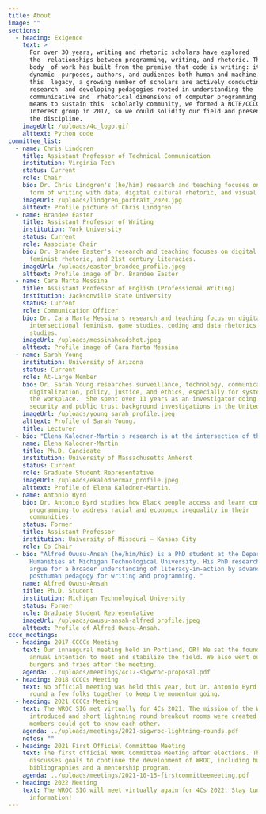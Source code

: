 ```yaml
---
title: About
image: ""
sections:
  - heading: Exigence
    text: >
      For over 30 years, writing and rhetoric scholars have explored
      the  relationships between programming, writing, and rhetoric. This
      body  of work has built from the premise that code is writing: it has
      dynamic  purposes, authors, and audiences both human and machine. Out of
      this  legacy, a growing number of scholars are actively conducting
      research  and developing pedagogies rooted in understanding the
      communicative and  rhetorical dimensions of computer programming. As a
      means to sustain this  scholarly community, we formed a NCTE/CCCC Special
      Interest group in 2017, so we could solidify our field and presence across
      the discipline.
    imageUrl: /uploads/4c_logo.gif
    alttext: Python code
committee_list:
  - name: Chris Lindgren
    title: Assistant Professor of Technical Communication
    institution: Virginia Tech
    status: Current
    role: Chair
    bio: Dr. Chris Lindgren's (he/him) research and teaching focuses on coding as a
      form of writing with data, digital cultural rhetoric, and visual rhetoric.
    imageUrl: /uploads/lindgren_portrait_2020.jpg
    alttext: Profile picture of Chris Lindgren
  - name: Brandee Easter
    title: Assistant Professor of Writing
    institution: York University
    status: Current
    role: Associate Chair
    bio: Dr. Brandee Easter's research and teaching focuses on digital rhetoric,
      feminist rhetoric, and 21st century literacies.
    imageUrl: /uploads/easter_brandee_profile.jpeg
    alttext: Profile image of Dr. Brandee Easter
  - name: Cara Marta Messina
    title: Assistant Professor of English (Professional Writing)
    institution: Jacksonville State University
    status: Current
    role: Communication Officer
    bio: Dr. Cara Marta Messina's research and teaching focus on digital rhetoric,
      intersectional feminism, game studies, coding and data rhetorics, and fan
      studies.
    imageUrl: /uploads/messinaheadshot.jpeg
    alttext: Profile image of Cara Marta Messina
  - name: Sarah Young
    institution: University of Arizona
    status: Current
    role: At-Large Member
    bio: Dr. Sarah Young researches surveillance, technology, communication,
      digitalization, policy, justice, and ethics, especially for systems and in
      the workplace.  She spent over 11 years as an investigator doing national
      security and public trust background investigations in the United States.
    imageUrl: /uploads/young_sarah_profile.jpeg
    alttext: Profile of Sarah Young.
    title: Lecturer
  - bio: "Elena Kalodner-Martin's research is at the intersection of the rhetoric of health and medicine, technical communication, and feminist studies. Her dissertation theorizes patient narratives on social media as a form of technical and technological expertise."
    name: Elena Kalodner-Martin
    title: Ph.D. Candidate
    institution: University of Massachusetts Amherst
    status: Current
    role: Graduate Student Representative
    imageUrl: /uploads/ekalodnermar_profile.jpeg
    alttext: Profile of Elena Kalodner-Martin.
  - name: Antonio Byrd
    bio: Dr. Antonio Byrd studies how Black people access and learn computer
      programming to address racial and economic inequality in their
      communities.
    status: Former
    title: Assistant Professor
    institution: University of Missouri – Kansas City
    role: Co-Chair
  - bio: "Alfred Owusu-Ansah (he/him/his) is a PhD student at the Department of
      Humanities at Michigan Technological University. His PhD research seeks to
      argue for a broader understanding of literacy-in-action by advancing a
      posthuman pedagogy for writing and programming. "
    name: Alfred Owusu-Ansah
    title: Ph.D. Student
    institution: Michigan Technological University
    status: Former
    role: Graduate Student Representative
    imageUrl: /uploads/owusu-ansah-alfred_profile.jpeg
    alttext: Profile of Alfred Owusu-Ansah.
cccc_meetings:
  - heading: 2017 CCCCs Meeting
    text: Our innaugural meeting held in Portland, OR! We set the foundations of the
      annual intention to meet and stabilize the field. We also went out for
      burgers and fries after the meeting.
    agenda: ../uploads/meetings/4c17-sigwroc-proposal.pdf
  - heading: 2018 CCCCs Meeting
    text: No official meeting was held this year, but Dr. Antonio Byrd was able to
      round a few folks together to keep the momentum going.
  - heading: 2021 CCCCs Meeting
    text: The WROC SIG met virtually for 4Cs 2021. The mission of the WROC group was
      introduced and short lightning round breakout rooms were created so group
      members could get to know each other.
    agenda: ../uploads/meetings/2021-sigwroc-lightning-rounds.pdf
    notes: ""
  - heading: 2021 First Official Committee Meeting
    text: The first official WROC Committee Meeting after elections. The committee
      discusses goals to continue the development of WROC, including building
      bibliographies and a mentorship program.
    agenda: ../uploads/meetings/2021-10-15-firstcommitteemeeting.pdf
  - heading: 2022 Meeting
    text: The WROC SIG will meet virtually again for 4Cs 2022. Stay tuned for more
      information!
---
```

